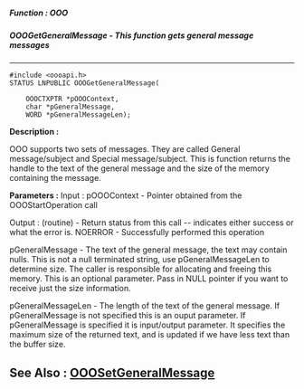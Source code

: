 ##### Function : OOO
##### OOOGetGeneralMessage - This function gets general message messages
---
```
#include <oooapi.h>
STATUS LNPUBLIC OOOGetGeneralMessage(

	OOOCTXPTR *pOOOContext,
	char *pGeneralMessage,
	WORD *pGeneralMessageLen);
```
**Description :**

OOO supports two sets of messages.  They are called General message/subject and 
Special message/subject.
This is function returns the handle to the text of the general message and the 
size of the memory containing the message.  

**Parameters :**
Input :
pOOOContext  -  Pointer obtained from the OOOStartOperation call

Output :
(routine)  -  Return status from this call -- indicates either success or what the error is. 
NOERROR - Successfully performed this operation


pGeneralMessage  -  The text of the general message, the text may contain nulls. This is not a null terminated string, use pGeneralMessageLen  to determine size. The caller is responsible for allocating and freeing this memory.  This is an optional parameter. Pass in NULL pointer if you want to receive just the size information.

pGeneralMessageLen  -  The length of the text of the general message.  If  pGeneralMessage is not specified this is an ouput parameter. If pGeneralMessage is specified it is input/output parameter.  It specifies the maximum size of the returned text, and is updated if we have less text than the buffer size.


**See Also :**
[OOOSetGeneralMessage](/reference/Func/OOOSetGeneralMessage)
---
